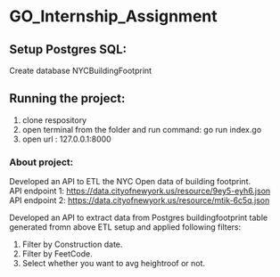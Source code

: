 # GO_Internship_Assignment

## Setup Postgres SQL:
  Create database NYCBuildingFootprint

## Running the project: 
1) clone respository
2) open terminal from the folder and run command: go run index.go
3) open url : 127.0.0.1:8000

### About project:

Developed an API to ETL the NYC Open data of building footprint. <br/>
API endpoint 1: https://data.cityofnewyork.us/resource/9ey5-eyh6.json <br/>
API endpoint 2: https://data.cityofnewyork.us/resource/mtik-6c5q.json

Developed an API to extract data from Postgres buildingfootprint table generated fromn above ETL setup and applied following filters:
1) Filter by Construction date.
2) Filter by FeetCode.
3) Select whether you want to avg heightroof or not.
